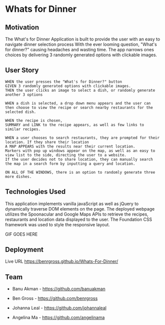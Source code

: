 # Whats for Dinner

## Motivation

The What's for Dinner Application is built to provide the user with an easy to navigate dinner selection process
With the ever looming question, "What's for dinner?" causing headaches and wasting time. The app narrows ones choices by delivering 3 randomly generated options with clickable images.

## User Story

```
WHEN the user presses the "What's for Dinner?" button
GIVEN 3 randomly generated options with clickable images.
THEN the user clicks an image to select a dish, or randomly generate another 3 options

WHEN a dish is selected, a drop down menu appears and the user can then choose to view the recipe or search nearby restaurants for the selected dish.

WHEN the recipe is chosen,
SUMMARY and LINK to the recipe appears, as well as few links to similar recipes.

WHEN a user chooses to search restaurants, they are prompted for their location. If they share their location
A MAP APPEARS with the results near their current location.
Markers with pop up windows appear on the map, as well as an easy to view list to the side, directing the user to a website.
If the user decides not to share location, they can manually search the map in a search form by inputting a query and location.

ON ALL OF THE WINDOWS, there is an option to randomly generate three more dishes.
```

## Technologies Used

This application implements vanilla javaScript as well as jQuery to dynamically traverse DOM elements on the page.
The deployed webpage utilizes the Spoonacular and Google Maps APIs to retrieve the recipes, restaurants and location data displayed to the user.
The Foundation CSS framework was used to style the responsive layout.

GIF GOES HERE

## Deployment

Live URL https://benrgross.github.io/Whats-For-Dinner/

## Team

* Banu Akman - https://github.com/banuakman

* Ben Gross - https://github.com/benrgross

* Johanna Leal - https://github.com/johannaleal

* Angelina Ma - https://github.com/angelinama

